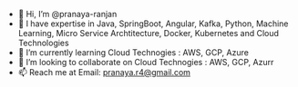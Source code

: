 - 👋 Hi, I’m @pranaya-ranjan
- 👀 I have expertise in Java, SpringBoot, Angular, Kafka, Python, Machine Learning, Micro Service Archtitecture, Docker, Kubernetes and Cloud Technologies
- 🌱 I’m currently learning Cloud Technogies : AWS, GCP, Azure
- 💞️ I’m looking to collaborate on Cloud Technogies : AWS, GCP, Azurr
- 📫 Reach me at Email: pranaya.r4@gmail.com

<!---
pranaya-ranjan/pranaya-ranjan is a ✨ special ✨ repository because its `README.md` (this file) appears on your GitHub profile.
You can click the Preview link to take a look at your changes.
--->
